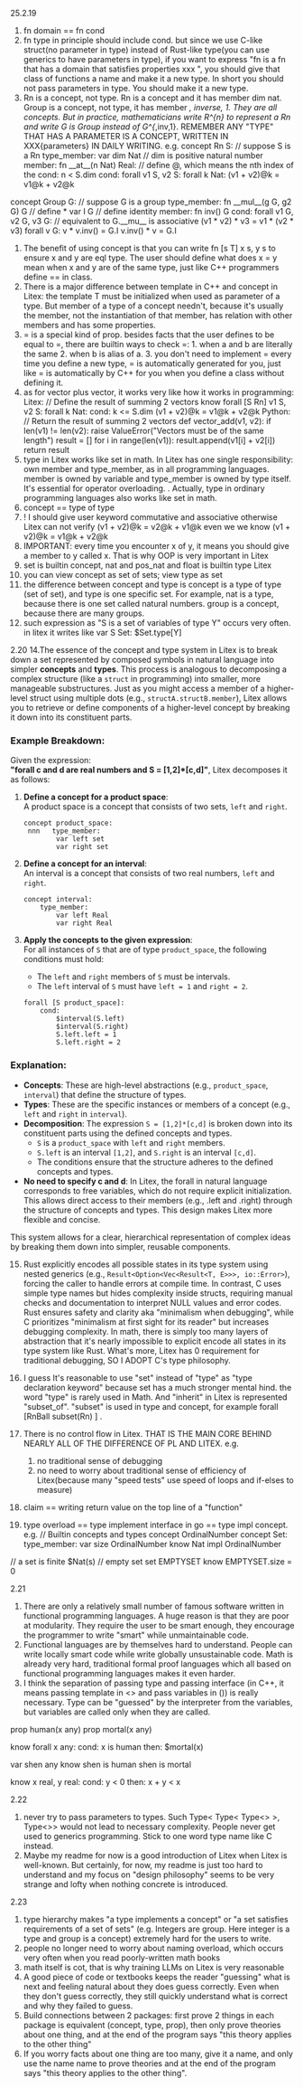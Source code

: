 25.2.19
1. fn domain == fn cond
2. fn type in principle should include cond. but since we use C-like struct(no parameter in type) instead of Rust-like type(you can use generics to have parameters in type), if you want to express "fn is a fn that has a domain that satisfies properties xxx ", you should give that class of functions a name and make it a new type. In short you should not pass parameters in type. You should make it a new type.
3. Rn is a concept, not type. Rn is a concept and it has member dim nat. Group is a concept, not type, it has member *, inverse, 1. They are all concepts. But in practice, mathematicians write R^{n} to represent a Rn and write G is Group instead of G^{*,inv,1}. REMEMBER ANY "TYPE" THAT HAS A PARAMETER IS A CONCEPT, WRITTEN IN XXX{parameters} IN DAILY WRITING.
e.g.
concept Rn S:   // suppose S is a Rn
    type_member:
        var dim Nat // dim is positive natural number
    member:
        fn \_\_at\_\_(n Nat) Real: // define @, which means the nth index of the 
            cond:
                n < S.dim
    cond:
        forall v1 S, v2 S:
            forall k Nat:
                (v1 + v2)@k = v1@k + v2@k
        

concept Group G: // suppose G is a group
    type_member:
        fn \_\_mul\_\_(g G, g2 G) G // define *
        var I G // define identity
    member:
        fn inv() G
    cond:
        forall v1 G, v2 G, v3 G: // equivalent to G.\_\_mu\_\_ is associative 
            (v1 * v2) * v3 = v1 * (v2 * v3)
        forall v G:
            v * v.inv() = G.I
            v.inv() * v = G.I

1. The benefit of using concept is that you can write fn [s T] x s, y s to ensure x and y are eql type. The user should define what does x = y mean when x and y are of the same type, just like C++ programmers define == in class.
2. There is a major difference between template in C++ and concept in Litex: the template T must be initialized when used as parameter of a type. But member of a type of a concept needn't, because it's usually the member, not the instantiation of that member, has relation with other members and has some properties.
3. = is a special kind of prop. besides facts that the user defines to be equal to =, there are builtin ways to check =: 1. when a and b are literally the same 2. when b is alias of a. 3. you don't need to implement = every time you define a new type, = is automatically generated for you, just like = is automatically by C++ for you when you define a class without defining it.
4. as for vector plus vector, it works very like how it works in programming:
Litex:
// Define the result of summing 2 vectors
know forall [S Rn] v1 S, v2 S:
    forall k Nat:
        cond:
            k <= S.dim
        (v1 + v2)@k = v1@k + v2@k
Python:
// Return the result of summing 2 vectors
def vector_add(v1, v2):
    if len(v1) != len(v2):
        raise ValueError("Vectors must be of the same length")
    result = []
    for i in range(len(v1)):
        result.append(v1[i] + v2[i])
    return result
1. type in Litex works like set in math. In Litex has one single responsibility: own member and type_member, as in all programming languages. member is owned by variable and type_member is owned by type itself. It's essential for operator overloading. . Actually, type in ordinary programming languages also works like set in math.
2. concept == type of type
3.  ! I should give user keyword commutative and associative otherwise Litex can not verify (v1 + v2)@k = v2@k + v1@k even we we know (v1 + v2)@k = v1@k + v2@k
4.  IMPORTANT: every time you encounter x of y, it means you should give a member to y called x. That is why OOP is very important in Litex
5.  set is builtin concept, nat and pos_nat and float is builtin type Litex
6.  you can view concept as set of sets; view type as set
7.  the difference between concept and type is concept is a type of type (set of set), and type is one specific set. For example, nat is a type, because there is one set called natural numbers. group is a concept, because there are many groups.
8.  such expression as "S is a set of variables of type Y" occurs very often. in litex it writes like
var S Set:
    $Set.type[Y]

2.20
14.The essence of the concept and type system in Litex is to break down a set represented by composed symbols in natural language into simpler **concepts** and **types**. This process is analogous to decomposing a complex structure (like a `struct` in programming) into smaller, more manageable substructures. Just as you might access a member of a higher-level struct using multiple dots (e.g., `structA.structB.member`), Litex allows you to retrieve or define components of a higher-level concept by breaking it down into its constituent parts.

### Example Breakdown:
Given the expression:  
**"forall c and d are real numbers and S = [1,2]*[c,d]"**, Litex decomposes it as follows:

1. **Define a concept for a product space**:  
   A product space is a concept that consists of two sets, `left` and `right`.  
   ```plaintext
   concept product_space:
    nnn   type_member:
           var left set
           var right set
   ```

2. **Define a concept for an interval**:  
   An interval is a concept that consists of two real numbers, `left` and `right`.  
   ```plaintext
   concept interval:
       type_member:
           var left Real
           var right Real
   ```

3. **Apply the concepts to the given expression**:  
   For all instances of `S` that are of type `product_space`, the following conditions must hold:  
   - The `left` and `right` members of `S` must be intervals.  
   - The `left` interval of `S` must have `left = 1` and `right = 2`.  
   ```plaintext
   forall [S product_space]:
       cond:
           $interval(S.left)
           $interval(S.right)
           S.left.left = 1
           S.left.right = 2
   ```

### Explanation:
- **Concepts**: These are high-level abstractions (e.g., `product_space`, `interval`) that define the structure of types.  
- **Types**: These are the specific instances or members of a concept (e.g., `left` and `right` in `interval`).  
- **Decomposition**: The expression `S = [1,2]*[c,d]` is broken down into its constituent parts using the defined concepts and types.  
  - `S` is a `product_space` with `left` and `right` members.  
  - `S.left` is an interval `[1,2]`, and `S.right` is an interval `[c,d]`.  
  - The conditions ensure that the structure adheres to the defined concepts and types.
- **No need to specify c and d**:  In Litex, the forall in natural language corresponds to free variables, which do not require explicit initialization. This allows direct access to their members (e.g., .left and .right) through the structure of concepts and types. This design makes Litex more flexible and concise.

This system allows for a clear, hierarchical representation of complex ideas by breaking them down into simpler, reusable components.

15. Rust explicitly encodes all possible states in its type system using nested generics (e.g., `Result<Option<Vec<Result<T, E>>>, io::Error>`), forcing the caller to handle errors at compile time. In contrast, C uses simple type names but hides complexity inside structs, requiring manual checks and documentation to interpret NULL values and error codes. Rust ensures safety and clarity aka "minimalism when debugging", while C prioritizes "minimalism at first sight for its reader" but increases debugging complexity. In math, there is simply too many layers of abstraction that it's nearly impossible to explicit encode all states in its type system like Rust. What's more, Litex has 0 requirement for traditional debugging, SO I ADOPT C's type philosophy.

16. I guess It's reasonable to use "set" instead of "type" as "type declaration keyword" because set has a much stronger mental hind. the word "type" is rarely used in Math. And "inherit" in Litex is represented "subset_of". "subset" is used in type and concept, for example forall \[RnBall subset(Rn) \]  .

17. There is no control flow in Litex. THAT IS THE MAIN CORE BEHIND NEARLY ALL OF THE DIFFERENCE OF PL AND LITEX.
e.g.
    1. no traditional sense of debugging
    2. no need to worry about traditional sense of efficiency of Litex(because many "speed tests" use speed of loops and if-elses to measure)

18. claim == writing return value on the top line of a "function"

19. type overload == type implement interface in go == type impl concept. 
e.g. // Builtin concepts and types
concept OrdinalNumber
concept Set:
    type_member:
        var size OrdinalNumber
know Nat impl OrdinalNumber

// a set is finite
$Nat(s)
// empty set
set EMPTYSET
know EMPTYSET.size = 0

2.21
1. There are only a relatively small number of famous software written in functional programming languages. A huge reason is that they are poor at modularity. They require the user to be smart enough, they encourage the programmer to write "smart" while unmaintainable code.
2. Functional languages are by themselves hard to understand. People can write locally smart code while write globally unsustainable code. Math is already very hard, traditional formal proof languages which all based on functional programming languages makes it even harder.
3. I think the separation of passing type and passing interface (in C++, it means passing template in <> and pass variables in ()) is really necessary. Type can be "guessed" by the interpreter from the variables, but variables are called only when they are called.

prop human(x any)
prop mortal(x any)

know forall x any:
    cond:
        x is human
    then:
        $mortal(x)

var shen any
know shen is human
shen is mortal

know x real, y real:
    cond:
        y < 0
    then:
        x + y < x

2.22
1. never try to pass parameters to types. Such Type< Type< Type<> >, Type<>> would not lead to necessary complexity. People never get used to generics programming. Stick to one word type name like C instead.
2. Maybe my readme for now is a good introduction of Litex when Litex is well-known. But certainly, for now, my readme is just too hard to understand and my focus on "design philosophy" seems to be very strange and lofty when nothing concrete is introduced.

2.23
1. type hierarchy makes "a type implements a concept" or "a set satisfies requirements of a set of sets" (e.g. Integers are group. Here integer is a type and group is a concept) extremely hard for the users to write.
2. people no longer need to worry about naming overload, which occurs very often when you read poorly-written math books
3. math itself is cot, that is why training LLMs on Litex is very reasonable
4. A good piece of code or textbooks keeps the reader "guessing" what is next and feeling natural about they does guess correctly. Even when they don't guess correctly, they still quickly understand what is correct and why they failed to guess.
5. Build connections between 2 packages: first prove 2 things in each package is equivalent (concept, type, prop), then only prove theories about one thing, and at the end of the program says "this theory applies to the other thing"
6. If you worry facts about one thing are too many, give it a name, and only use the name name to prove theories and at the end of the program says "this theory applies to the other thing".